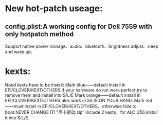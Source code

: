 # New hot-patch useage:
## config.plist:A working config for Dell 7559 with only hotpatch method
  Support native power manage、audio、bluetooth、brightness adjust、sleep and wake up.
# kexts:
  Need kexts have to be install:
  Mark blue——default install in EFI/CLOVER/KEXT/OTHERS,if your hardware do not work perfect,try to remove them and install into S/L/E
  Mark orange——default install in EFI/CLOVER/KEXT/OTHERS,alos work in S/L/E.ON YOUR HAND.
  Mark red——must install in EFI/CLOVER/KEXT/OTHERS，otherwise faile to boot.NEVER CHANGE IT!
  "声卡驱动.zip" include 2 kexts，for ALC_256,install it into S/L/E.